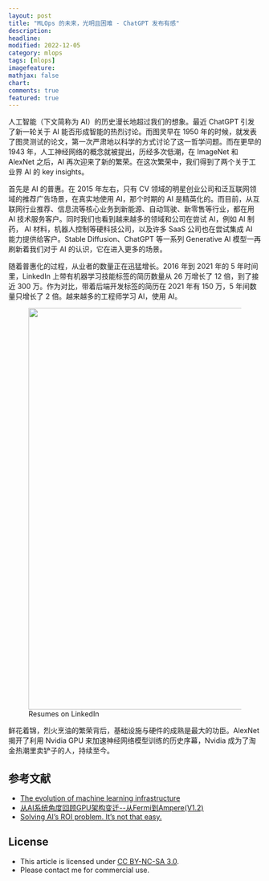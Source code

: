 ```yaml
---
layout: post
title: "MLOps 的未来，光明且困难 - ChatGPT 发布有感"
description: 
headline:
modified: 2022-12-05
category: mlops
tags: [mlops]
imagefeature:
mathjax: false
chart:
comments: true
featured: true
---
```


人工智能（下文简称为 AI）的历史漫长地超过我们的想象。最近 ChatGPT 引发了新一轮关于 AI 能否形成智能的热烈讨论。而图灵早在 1950 年的时候，就发表了图灵测试的论文，第一次严肃地以科学的方式讨论了这一哲学问题。而在更早的 1943 年，人工神经网络的概念就被提出，历经多次低潮，在 ImageNet 和 AlexNet 之后，AI 再次迎来了新的繁荣。在这次繁荣中，我们得到了两个关于工业界 AI 的 key insights。

首先是 AI 的普惠。在 2015 年左右，只有 CV 领域的明星创业公司和泛互联网领域的推荐广告场景，在真实地使用 AI，那个时期的 AI 是精英化的。而目前，从互联网行业推荐、信息流等核心业务到新能源、自动驾驶、新零售等行业，都在用 AI 技术服务客户。同时我们也看到越来越多的领域和公司在尝试 AI，例如 AI 制药， AI 材料，机器人控制等硬科技公司，以及许多 SaaS 公司也在尝试集成 AI 能力提供给客户。Stable Diffusion、ChatGPT 等一系列 Generative AI 模型一再刷新着我们对于 AI 的认识，它在进入更多的场景。

随着普惠化的过程，从业者的数量正在迅猛增长。2016 年到 2021 年的 5 年时间里，LinkedIn 上带有机器学习技能标签的简历数量从 26 万增长了 12 倍，到了接近 300 万。作为对比，带着后端开发标签的简历在 2021 年有 150 万，5 年间数量只增长了 2 倍。越来越多的工程师学习 AI，使用 AI。

<figure>
	<img src="{{ site.url }}/images/mlops/linkedin.png" height="800" width="800">
    <figcaption>Resumes on LinkedIn</figcaption>
</figure>

鲜花着锦，烈火烹油的繁荣背后，基础设施与硬件的成熟是最大的功臣。AlexNet 揭开了利用 Nvidia GPU 来加速神经网络模型训练的历史序幕，Nvidia 成为了淘金热潮里卖铲子的人，持续至今。

## 参考文献

- [The evolution of machine learning infrastructure](https://www.bvp.com/atlas/the-evolution-of-machine-learning-infrastructure)
- [从AI系统角度回顾GPU架构变迁--从Fermi到Ampere(V1.2)](https://zhuanlan.zhihu.com/p/463629676)
- [Solving AI’s ROI problem. It’s not that easy.](https://www.pwc.com/us/en/tech-effect/ai-analytics/artificial-intelligence-roi.html)

## License

- This article is licensed under [CC BY-NC-SA 3.0](https://creativecommons.org/licenses/by-nc-sa/3.0/).
- Please contact me for commercial use.
